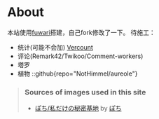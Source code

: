 # About
本站使用[fuwari](https://github.com/saicaca/fuwari)搭建，自己fork修改了一下。
待施工：
- 统计(可能不会加) [Vercount](https://vercount.one/#container01)
- 评论(Remark42/Twikoo/Comment-workers)
- 塔罗
- 植物
::github{repo="NotHimmel/aureole"}

> ### Sources of images used in this site
> - [ぽち/私だけの秘密基地](https://www.pixiv.net/artworks/63578874) by [ぽち](https://www.pixiv.net/users/2773206)